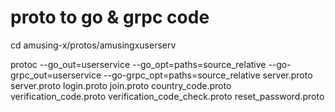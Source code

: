 # proto to go & grpc code

cd amusing-x/protos/amusingxuserserv

protoc --go_out=userservice --go_opt=paths=source_relative --go-grpc_out=userservice --go-grpc_opt=paths=source_relative server.proto server.proto login.proto join.proto country_code.proto verification_code.proto verification_code_check.proto reset_password.proto 
